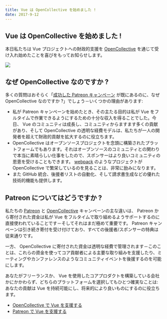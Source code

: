 ```yaml
---
title: Vue は OpenCollective を始めました !
date: 2017-9-12
---
```


## Vue は OpenCollective を始めました !
本日私たちは Vue プロジェクトへの財政的支援を [OpenCollective](https://opencollective.com/vuejs) を通じて受け入れ始めたことを喜びをもってお知らせします。

![](https://cdn-images-1.medium.com/max/1600/1*WT87J0dX9D8kyQgxGPx5Vw.png)

## なぜ OpenCollective なのですか ?
多くの質問はおそらく「[成功した Patreon キャンペーン](https://www.patreon.com/evanyou) が既にあるのに、なぜ OpenCollective なのですか ?」でしょう－いくつかの理由があります:
- 私が Patreon キャンペーンを始めたとき、その主たる目的は私が Vue をフルタイムで作業できるようにするための十分な収入を得ることでした。今日、 Vue のコミュニティは成長し、コミュニティからますます多くの貢献があり、そして OpenCollective の透明な経費モデルは、私たちが一人の開発者を超えて財政的貢献を拡大するのに役立ちます。
- OpenCollective はオープンソースプロジェクトを念頭に構築されたプラットフォームでもあります。それはオープンソースのコミュニティとの関わりで本当に素晴らしい仕事をしたので、スポンサーはより良いコミュニティの恩恵を受けることもできます。 [webpack](https://opencollective.com/webpack) のようなプロジェクトが OpenCollective で繁栄しているのを見ることは、非常に励みになります。
- また GitHub 統合、後援者リストの自動化、そして請求書生成などの優れた技術的機能も提供します。

## Patreon についてはどうですか ?
私たちの [Patreon](https://www.patreon.com/evanyou)  と  [OpenCollective](https://opencollective.com/vuejs) キャンペーンの主な違いは、 Patreon から寄付された資金は私が Vue をフルタイムで取り組めるようサポートするのに直接使われていることです－そしてそれはまだ極めて重要です。
Patreon キャンペーンは引き続き寄付を受け付けており、すべての後援者/スポンサーの特典は従来通りです。

一方、 OpenCollective に寄付された資金は透明な経費で管理されます－このことは、これらの資金を使ってコア貢献者による主要な取り組みを支援したり、ミーティングやカンファレンスのようなコミュニティイベントを後援するのを可能にします。

あなたがフリーランスか、 Vue を使用したコアプロダクトを構築している会社かにかかわらず、どちらのプラットフォームを選択してもひとつ確実なことは: あなたの貢献は Vue を持続可能にし、将来的により良いものにするのに役立ちます。
- [OpenCollective で Vue を支援する](https://opencollective.com/vuejs)
- [Patreon で Vue を支援する](https://www.patreon.com/evanyou)